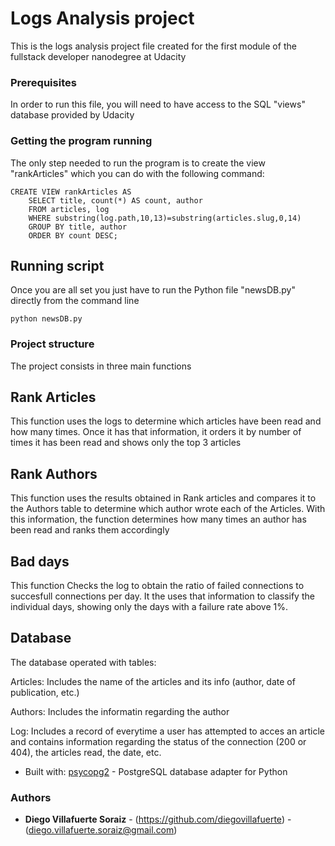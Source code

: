 # Logs Analysis project

This is the logs analysis project file created
for the first module of the fullstack
developer nanodegree at Udacity

### Prerequisites

In order to run this file, you will need to
have access to the SQL "views" database 
provided by Udacity

### Getting the program running

The only step needed to run the program is
to create the view "rankArticles" which
 you can do with the following command:

```
CREATE VIEW rankArticles AS
	SELECT title, count(*) AS count, author 
	FROM articles, log 
	WHERE substring(log.path,10,13)=substring(articles.slug,0,14) 
	GROUP BY title, author 
	ORDER BY count DESC;
```

## Running script

Once you are all set you just have to run the 
Python file "newsDB.py" directly from the 
command line

```
python newsDB.py
```

### Project structure

The project consists in three main functions

## Rank Articles

This function uses the logs to determine which 
articles have been read and how many times. 
Once it has that information, it orders it 
by number of times it has been read and shows 
only the top 3 articles

## Rank Authors

This function uses the results obtained in Rank 
articles and compares it to the Authors table to 
determine which author wrote each of the Articles. 
With this information, the function determines 
how many times an author has been read and ranks 
them accordingly

## Bad days

This function Checks the log to obtain the ratio 
of failed connections to succesfull connections 
per day. It the uses that information to classify 
the individual days, showing only the days with 
a failure rate above 1%.

## Database

The database operated with tables:

Articles: Includes the name of the articles 
and its info (author, date of publication, etc.)

Authors: Includes the informatin regarding the author

Log: Includes a record of everytime a user 
has attempted to acces an article and contains
 information regarding the status of the 
 connection (200 or 404), the articles 
 read, the date, etc.

* Built with: [psycopg2](http://initd.org/psycopg/docs/) - 
PostgreSQL database adapter for Python

### Authors

* **Diego Villafuerte Soraiz** - 
(https://github.com/diegovillafuerte) - 
(diego.villafuerte.soraiz@gmail.com)


